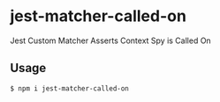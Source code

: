 # jest-matcher-called-on
Jest Custom Matcher Asserts Context Spy is Called On

## Usage
```bash
$ npm i jest-matcher-called-on
```
